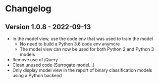 # Changelog

## Version 1.0.8 - 2022-09-13
- In the model view, use the code env that was used to train the model
  - No need to build a Python 3.6 code env anymore
  - The model view can now be used for both Python 2 and Python 3 models
- Remove use of jQuery
- Clean unused code (Surrogate model...)
- Only display model view in the report of binary classification models using a Python backend
